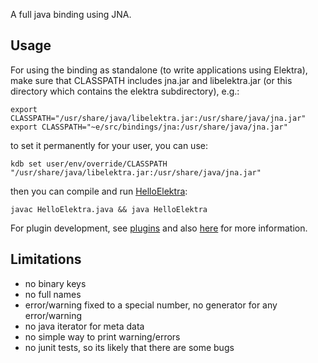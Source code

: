 A full java binding using JNA.

## Usage ##

For using the binding as standalone (to write applications using Elektra),
make sure that CLASSPATH includes jna.jar and libelektra.jar (or this directory
which contains the elektra subdirectory), e.g.:

    export CLASSPATH="/usr/share/java/libelektra.jar:/usr/share/java/jna.jar"
    export CLASSPATH="~e/src/bindings/jna:/usr/share/java/jna.jar"

to set it permanently for your user, you can use:

    kdb set user/env/override/CLASSPATH "/usr/share/java/libelektra.jar:/usr/share/java/jna.jar"

then you can compile and run [HelloElektra](HelloElektra.java):

    javac HelloElektra.java && java HelloElektra

For plugin development, see [plugins](elektra/plugin)
and also [here](/src/plugins/jni) for more information.


## Limitations ##

- no binary keys
- no full names
- error/warning fixed to a special number, no generator for any
  error/warning
- no java iterator for meta data
- no simple way to print warning/errors
- no junit tests, so its likely that there are some bugs
